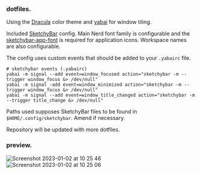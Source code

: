 ### dotfiles.
Using the [Dracula](https://draculatheme.com) color theme and [yabai](https://github.com/koekeishiya/yabai) for window tiling.

Included [SketchyBar](https://github.com/FelixKratz/SketchyBar) config. Main Nerd font family is configurable and the [sketchybar-app-font](https://github.com/kvndrsslr/sketchybar-app-font) is required for application icons. Workspace names are also configurable.

The config uses custom events that should be added to your `.yabairc` file.

```
# sketchybar events (.yabairc)
yabai -m signal --add event=window_focused action="sketchybar -m --trigger window_focus &> /dev/null"
yabai -m signal -add event=window_minimized action="sketchybar -m --trigger window_focus &> /dev/null"
yabai -m signal --add event=window_title_changed action="sketchybar -m --trigger title_change &> /dev/null"
```
Paths used supposes SketchyBar files to be found in `$HOME/.config/sketchybar`. Amend if necessary.

Repository will be updated with more dotfiles.

### preview.
![Screenshot 2023-01-02 at 10 25 46](https://user-images.githubusercontent.com/110169665/210221818-a8d2b2d0-508e-4a41-9011-45c81a023a58.jpg)
![Screenshot 2023-01-02 at 10 25 06](https://user-images.githubusercontent.com/110169665/210221820-1189fa95-97ea-42eb-a314-8d912389cd35.jpg)
